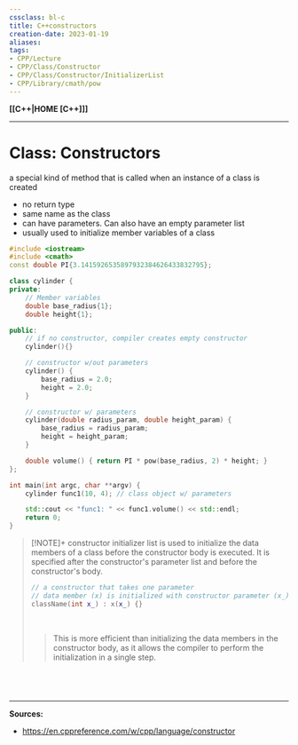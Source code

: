 ```yaml
---
cssclass: bl-c
title: C++constructors
creation-date: 2023-01-19
aliases:
tags:
- CPP/Lecture
- CPP/Class/Constructor
- CPP/Class/Constructor/InitializerList
- CPP/Library/cmath/pow
---
```

**[[C++|HOME [C++]]]**

---
# Class: Constructors
a special kind of method that is called when an instance of a class is created
- no return type
- same name as the class
- can have parameters. Can also have an empty parameter list
- usually used to initialize member variables of a class

```cpp
#include <iostream>
#include <cmath>
const double PI{3.1415926535897932384626433832795};

class cylinder {
private:
    // Member variables
    double base_radius{1};
    double height{1};

public:
    // if no constructor, compiler creates empty constructor
    cylinder(){}

    // constructor w/out parameters
    cylinder() {
        base_radius = 2.0;
        height = 2.0;
    }

    // constructor w/ parameters
    cylinder(double radius_param, double height_param) {
        base_radius = radius_param;
        height = height_param;
    }

    double volume() { return PI * pow(base_radius, 2) * height; }
};

int main(int argc, char **argv) {
    cylinder func1(10, 4); // class object w/ parameters

    std::cout << "func1: " << func1.volume() << std::endl;
    return 0;
}
```

>[!NOTE]+ constructor initializer list
> is used to initialize the data members of a class before the constructor body is executed. It is specified after the constructor's parameter list and before the constructor's body.
> ```cpp
> // a constructor that takes one parameter
> // data member (x) is initialized with constructor parameter (x_)
> className(int x_) : x(x_) {}
> ```
> <br>
> 
>> This is more efficient than initializing the data members in the constructor body, as it allows the compiler to perform the initialization in a single step.

<br>

# 
---
**Sources:**
- https://en.cppreference.com/w/cpp/language/constructor